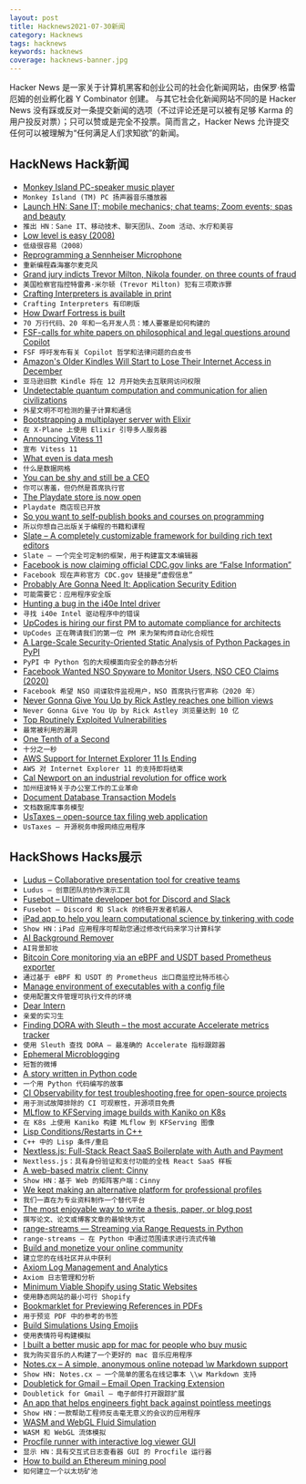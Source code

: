 ```yaml
---
layout: post
title: Hacknews2021-07-30新闻
category: Hacknews
tags: hacknews
keywords: hacknews
coverage: hacknews-banner.jpg
---
```


Hacker News 是一家关于计算机黑客和创业公司的社会化新闻网站，由保罗·格雷厄姆的创业孵化器 Y Combinator 创建。
与其它社会化新闻网站不同的是 Hacker News 没有踩或反对一条提交新闻的选项（不过评论还是可以被有足够 Karma 的用户投反对票）；只可以赞或是完全不投票。简而言之，Hacker News 允许提交任何可以被理解为“任何满足人们求知欲”的新闻。

## HackNews Hack新闻


- [Monkey Island PC-speaker music player](https://www.thanassis.space/monkeyisland.html)
- `Monkey Island (TM) PC 扬声器音乐播放器`
- [Launch HN: Sane IT; mobile mechanics; chat teams; Zoom events; spas and beauty](item?id=27996057)
- `推出 HN：Sane IT、移动技术、聊天团队、Zoom 活动、水疗和美容`
- [Low level is easy (2008)](http://yosefk.com/blog/low-level-is-easy.html)
- `低级很容易（2008）`
- [Reprogramming a Sennheiser Microphone](https://vgnotepad.blogspot.com/2021/04/reprogramming-old-sennheiser-skm-3072-u.html)
- `重新编程森海塞尔麦克风`
- [Grand jury indicts Trevor Milton, Nikola founder, on three counts of fraud](https://www.cnbc.com/2021/07/29/us-prosecutors-charge-trevor-milton-founder-of-electric-carmaker-nikola-with-three-counts-of-fraud.html)
- `美国检察官指控特雷弗·米尔顿 (Trevor Milton) 犯有三项欺诈罪`
- [Crafting Interpreters is available in print](http://craftinginterpreters.com/)
- `Crafting Interpreters 有印刷版`
- [How Dwarf Fortress is built](https://stackoverflow.blog/2021/07/28/700000-lines-of-code-20-years-and-one-developer-how-dwarf-fortress-is-built/)
- `70 万行代码、20 年和一名开发人员：矮人要塞是如何构建的`
- [FSF-calls for white papers on philosophical and legal questions around Copilot](https://www.fsf.org/blogs/licensing/fsf-funded-call-for-white-papers-on-philosophical-and-legal-questions-around-copilot)
- `FSF 呼吁发布有关 Copilot 哲学和法律问题的白皮书`
- [Amazon's Older Kindles Will Start to Lose Their Internet Access in December](https://www.theverge.com/2021/7/28/22598747/kindle-3g-network-shutdown-e-readers-no-internet)
- `亚马逊旧款 Kindle 将在 12 月开始失去互联网访问权限`
- [Undetectable quantum computation and communication for alien civilizations](https://arxiv.org/abs/2107.13023)
- `外星文明不可检测的量子计算和通信`
- [Bootstrapping a multiplayer server with Elixir](https://elixir-lang.org/blog/2021/07/29/bootstraping-a-multiplayer-server-with-elixir-at-x-plane/)
- `在 X-Plane 上使用 Elixir 引导多人服务器`
- [Announcing Vitess 11](https://vitess.io/blog/2021-07-27-announcing-vitess-11/)
- `宣布 Vitess 11`
- [What even is data mesh](https://cnr.sh/essays/what-the-heck-data-mesh)
- `什么是数据网格`
- [You can be shy and still be a CEO](https://www.thecut.com/2021/07/how-thrilling-ceo-shilla-kim-parker-gets-it-done.html)
- `你可以害羞，但仍然是首席执行官`
- [The Playdate store is now open](https://shop.play.date/)
- `Playdate 商店现已开放`
- [So you want to self-publish books and courses on programming](https://css-tricks.com/so-you-want-to-self-publish-books-and-courses-on-programming/)
- `所以你想自己出版关于编程的书籍和课程`
- [Slate – A completely customizable framework for building rich text editors](https://github.com/ianstormtaylor/slate)
- `Slate – 一个完全可定制的框架，用于构建富文本编辑器`
- [Facebook is now claiming official CDC.gov links are “False Information”](https://i.postimg.cc/CLBCNx0Q/D4Hg99zw.jpg)
- `Facebook 现在声称官方 CDC.gov 链接是“虚假信息”`
- [Probably Are Gonna Need It: Application Security Edition](https://jacobian.org/2021/jul/8/appsec-pagnis/)
- `可能需要它：应用程序安全版`
- [Hunting a bug in the i40e Intel driver](https://blog.cri.epita.fr/post/2021-07-29-hunting-a-bug-in-the-i40e-intel-driver/)
- `寻找 i40e Intel 驱动程序中的错误`
- [UpCodes is hiring our first PM to automate compliance for architects](https://up.codes/careers#product_manager)
- `UpCodes 正在聘请我们的第一位 PM 来为架构师自动化合规性`
- [A Large-Scale Security-Oriented Static Analysis of Python Packages in PyPI](https://arxiv.org/abs/2107.12699)
- `PyPI 中 Python 包的大规模面向安全的静态分析`
- [Facebook Wanted NSO Spyware to Monitor Users, NSO CEO Claims (2020)](https://www.vice.com/en/article/pke9k9/facebook-wanted-nso-spyware-to-monitor-users)
- `Facebook 希望 NSO 间谍软件监视用户，NSO 首席执行官声称（2020 年）`
- [Never Gonna Give You Up by Rick Astley reaches one billion views](https://www.youtube.com/watch?v=dQw4w9WgXcQ)
- `Never Gonna Give You Up by Rick Astley 浏览量达到 10 亿`
- [Top Routinely Exploited Vulnerabilities](https://us-cert.cisa.gov/ncas/alerts/aa21-209a)
- `最常被利用的漏洞`
- [One Tenth of a Second](https://studio.ribbonfarm.com/p/one-tenth-of-a-second)
- `十分之一秒`
- [AWS Support for Internet Explorer 11 Is Ending](https://aws.amazon.com/blogs/aws/heads-up-aws-support-for-internet-explorer-11-is-ending/)
- `AWS 对 Internet Explorer 11 的支持即将结束`
- [Cal Newport on an industrial revolution for office work](https://80000hours.org/podcast/episodes/cal-newport-industrial-revolution-for-office-work/)
- `加州纽波特关于办公室工作的工业革命`
- [Document Database Transaction Models](https://fauna.com/blog/comparison-of-transaction-models-in-document-databases)
- `文档数据库事务模型`
- [UsTaxes – open-source tax filing web application](https://ustaxes.org/start)
- `UsTaxes – 开源税务申报网络应用程序`


## HackShows Hacks展示

- [ Ludus – Collaborative presentation tool for creative teams](https://ludus.one)
- `Ludus – 创意团队的协作演示工具`
- [ Fusebot – Ultimate developer bot for Discord and Slack](https://github.com/fusebit/fusebot/)
- `Fusebot – Discord 和 Slack 的终极开发者机器人`
- [ iPad app to help you learn computational science by tinkering with code](https://tinkerstellar.com)
- `Show HN：iPad 应用程序可帮助您通过修改代码来学习计算科学`
- [ AI Background Remover](https://www.photoroom.com/background-remover/)
- `AI背景卸妆`
- [ Bitcoin Core monitoring via an eBPF and USDT based Prometheus exporter](https://bitcoind.observer/d/IAeYpfWnz/home?orgId=1&refresh=30s&sr=hn)
- `通过基于 eBPF 和 USDT 的 Prometheus 出口商监控比特币核心`
- [ Manage environment of executables with a config file](https://github.com/blurgyy/bagex)
- `使用配置文件管理可执行文件的环境`
- [ Dear Intern](https://dearintern.net)
- `亲爱的实习生`
- [ Finding DORA with Sleuth – the most accurate Accelerate metrics tracker](https://www.sleuth.io)
- `使用 Sleuth 查找 DORA – 最准确的 Accelerate 指标跟踪器`
- [ Ephemeral Microblogging](https://fadd.io)
- `短暂的微博`
- [ A story written in Python code](https://www.amazon.com/Day-Code-Python-Illustrated-Beginners/dp/1735907944)
- `一个用 Python 代码编写的故事`
- [ CI Observability for test troubleshooting,free for open-source projects](https://foresight.thundra.live/testruns)
- `用于测试故障排除的 CI 可观察性，开源项目免费`
- [ MLflow to KFServing image builds with Kaniko on K8s](https://chassis.ml/)
- `在 K8s 上使用 Kaniko 构建 MLflow 到 KFServing 图像`
- [ Lisp Conditions/Restarts in C++](https://github.com/leonard-stross/conditions)
- `C++ 中的 Lisp 条件/重启`
- [ Nextless.js: Full-Stack React SaaS Boilerplate with Auth and Payment](https://nextlessjs.com)
- `Nextless.js：具有身份验证和支付功能的全栈 React SaaS 样板`
- [ A web-based matrix client: Cinny](https://github.com/ajbura/cinny/releases/tag/v1.0.0)
- `Show HN：基于 Web 的矩阵客户端：Cinny`
- [ We kept making an alternative platform for professional profiles](https://read.cv/cv/B3N1GcOjWapaIZy8pNkV)
- `我们一直在为专业资料制作一个替代平台`
- [ The most enjoyable way to write a thesis, paper, or blog post](https://www.monsterwriter.app/)
- `撰写论文、论文或博客文章的最愉快方式`
- [ range-streams — Streaming via Range Requests in Python](https://github.com/lmmx/range-streams)
- `range-streams — 在 Python 中通过范围请求进行流式传输`
- [ Build and monetize your online community](https://discoflip.com)
- `建立您的在线社区并从中获利`
- [ Axiom Log Management and Analytics](https://axiom.co)
- `Axiom 日志管理和分析`
- [ Minimum Viable Shopify using Static Websites](https://perspect.com/demo)
- `使用静态网站的最小可行 Shopify`
- [ Bookmarklet for Previewing References in PDFs](https://github.com/belinghy/PDFRefPreview)
- `用于预览 PDF 中的参考的书签`
- [ Build Simulations Using Emojis](https://simoji.pub/index.html#example%20fire)
- `使用表情符号构建模拟`
- [ I built a better music app for mac for people who buy music](https://brushedtype.co/doppler/)
- `我为购买音乐的人构建了一个更好的 mac 音乐应用程序`
- [ Notes.cx – A simple, anonymous online notepad \w Markdown support](https://notes.cx/)
- `Show HN: Notes.cx – 一个简单的匿名在线记事本 \\w Markdown 支持`
- [ Doubletick for Gmail – Email Open Tracking Extension](https://www.getdoubletick.com)
- `Doubletick for Gmail – 电子邮件打开跟踪扩展`
- [ An app that helps engineers fight back against pointless meetings](https://github.com/syncfast/clockwise)
- `Show HN：一款帮助工程师反击毫无意义的会议的应用程序`
- [ WASM and WebGL Fluid Simulation](https://birchlabs.co.uk/liquidfun-wasm/)
- `WASM 和 WebGL 流体模拟`
- [ Procfile runner with interactive log viewer GUI](https://exo.deref.io/)
- `显示 HN：具有交互式日志查看器 GUI 的 Procfile 运行器`
- [ How to build an Ethereum mining pool](https://github.com/Mining-DAO/docs/blob/master/ethereum-mining-pool-howto.md)
- `如何建立一个以太坊矿池`

